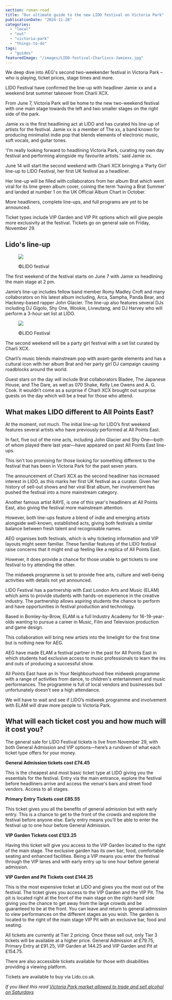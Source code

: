 ```yaml
---
section: roman-road
title: "Our ultimate guide to the new LIDO festival on Victoria Park"
publicationDate: "2024-11-28"
categories: 
  - "local"
  - "out"
  - "victoria-park"
  - "things-to-do"
tags: 
  - "guides"
featuredImage: "/images/LIDO-festival-Charlixcx-Jamiexx.jpg"
---
```


We deep dive into AEG's second two-weekender festival in Victoria Park – who is playing, ticket prices, stage times and more.

LIDO Festival have confirmed the line-up with headliner Jamie xx and a weekend brat summer takeover from Charli XCX.

From June 7, Victoria Park will be home to the new two-weekend festival with one main stage towards the left and two smaller stages on the right side of the park. 

Jamie xx is the first headlining act at LIDO and has curated his line-up of artists for the festival. Jamie xx is a member of The xx, a band known for producing minimalist indie pop that blends elements of electronic music, soft vocals, and guitar tones.

'I’m really looking forward to headlining Victoria Park, curating my own day festival and performing alongside my favourite artists.’ said Jamie xx. 

June 14 will start the second weekend with Charli XCX bringing a ‘Party Girl’ line-up to LIDO Festival, her first UK festival as a headliner. 

Her line-up will be filled with collaborators from her album Brat which went viral for its lime green album cover, coining the term ‘having a Brat Summer’ and landed at number 1 on the UK Official Album Chart in October. 

More headliners, complete line-ups, and full programs are yet to be announced.

Ticket types include VIP Garden and VIP Pit options which will give people more exclusivity at the festival. Tickets go on general sale on Friday, November 29. 

## Lido's line-up 

<figure>

![](images/Jamiexx-LIDO-lineup.jpg)

<figcaption>

©LIDO festival

</figcaption>

</figure>

The first weekend of the festival starts on June 7 with Jamie xx headlining the main stage at 2 pm. 

Jamie’s line-up includes fellow band member Romy Madley Croft and many collaborators on his latest album including, Arca, Sampha, Panda Bear, and Hackney-based rapper John Glacier. The line-up also features several DJs including DJ Gigolo, Shy One, Wookie, Livwutang, and DJ Harvey who will perform a 3-hour set list at LIDO. 

<figure>

![](images/CharliXCX-LIDO-festival.jpg)

<figcaption>

©LIDO Festival

</figcaption>

</figure>

The second weekend will be a party girl festival with a set list curated by Charli XCX. 

Charli’s music blends mainstream pop with avant-garde elements and has a cultural icon with her album Brat and her party girl DJ campaign causing roadblocks around the world. 

Guest stars on the day will include Brat collaborators Bladee, The Japanese House, and The Dare, as well as 070 Shake, Kelly Lee Owens and A. G. Cook. It wouldn’t come as a surprise if Charli XCX brought out surprise guests on the day which will be a treat for those who attend. 

## What makes LIDO different to All Points East? 

At the moment, not much. The initial line-up for LIDO’s first weekend features several artists who have previously performed at All Points East. 

In fact, five out of the nine acts, including John Glacier and Shy One—both of whom played there last year—have appeared on past All Points East line-ups.

This isn't too promising for those looking for something different to the festival that has been in Victoria Park for the past seven years. 

The announcement of Charli XCX as the second headliner has increased interest in LIDO, as this marks her first UK festival as a curator. Given her history of sell-out shows and her viral Brat album, her involvement has pushed the festival into a more mainstream category. 

Another famous artist RAYE, is one of this year's headliners at All Points East, also giving the festival more mainstream attention. 

However, both line-ups feature a blend of indie and emerging artists alongside well-known, established acts, giving both festivals a similar balance between fresh talent and recognisable names.

AEG organises both festivals, which is why ticketing information and VIP layouts might seem familiar. These familiar features of the LIDO festival raise concerns that it might end up feeling like a replica of All Points East.

However, it does provide a chance for those unable to get tickets to one festival to try attending the other. 

The midweek programme is set to provide free arts, culture and well-being activities with details not yet announced.

LIDO Festival has a partnership with East London Arts and Music (ELAM) which aims to provide students with hands-on experience in the creative industry. The partnership allows aspiring students the chance to perform and have opportunities in festival production and technology. 

Based in Bomley-by-Brow, ELAM is a full Industry Academy for 16-19-year-olds wanting to pursue a career in Music, Film and Television production and game design.

This collaboration will bring new artists into the limelight for the first time but is nothing new for AEG. 

AEG have made ELAM a festival partner in the past for All Points East in which students had exclusive access to music professionals to learn the ins and outs of producing a successful show. 

All Points East have an In Your Neighbourhood free midweek programme with a range of activities from dance, to children's entertainment and music performances. The programme is full of local vendors and businesses but unfortunately doesn’t see a high attendance. 

We will have to wait and see if LIDO’s midweek programme and involvement with ELAM will draw more people to Victoria Park.

## What will each ticket cost you and how much will it cost you? 

The general sale for LIDO Festival tickets is live from November 29, with both General Admission and VIP options—here’s a rundown of what each ticket type offers for your money.

**General Admission tickets cost £74.45** 

This is the cheapest and most basic ticket type at LIDO giving you the essentials for the festival. Entry via the main entrance, explore the festival before headliners arrive and access the venue's bars and street food vendors. Access to all stages. 

**Primary Entry Tickets cost £85.55** 

This ticket gives you all the benefits of general admission but with early entry. This is a chance to get to the front of the crowds and explore the festival before anyone else. Early entry means you’ll be able to enter the festival up to one hour before General Admission. 

**VIP Garden Tickets cost £123.25** 

Having this ticket will give you access to the VIP Garden located to the right of the main stage. The exclusive garden has its own bar, food, comfortable seating and enhanced facilities. Being a VIP means you enter the festival through the VIP lanes and with early entry up to one hour before general admission. 

**VIP Garden and Pit Tickets cost £144.25** 

This is the most expensive ticket at LIDO and gives you the most out of the festival. The ticket gives you access to the VIP Garden and the VIP Pit. The pit is located right at the front of the main stage on the right-hand side giving you the chance to get away from the large crowds and be guaranteed to be at the front. You can leave and return to general admission to view performances on the different stages as you wish. The garden is located to the right of the main stage VIP Pit with an exclusive bar, food and seating.

All tickets are currently at Tier 2 pricing. Once these sell out, only Tier 3 tickets will be available at a higher price. General Admission at £79.75, Primary Entry at £91.25, VIP Garden at 144.25 and VIP Garden and Pit at £154.75. 

There are also accessible tickets available for those with disabilities providing a viewing platform. 

Tickets are available to buy via Lido.co.uk.

_If you liked this read [Victoria Park market allowed to trade and sell alcohol on Saturdays](https://romanroadlondon.com/victoria-park-licence-sell-alchohol-saturdays-approved/)_
